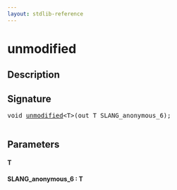 ```yaml
---
layout: stdlib-reference
---
```


# unmodified

## Description





## Signature 

<pre>
<span class="code_keyword">void</span> <a href="/stdlib-reference/global-decls/unmodified">unmodified</a>&lt;<span class="code_type">T</span>&gt;(<span class="code_keyword">out</span> <span class="code_type">T</span> <span class='code_param'>SLANG_anonymous_6</span>);

</pre>

## Parameters

#### T
#### SLANG\_anonymous\_6  : T

